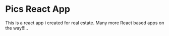 # Pics React App
This is a react app i created for real estate. 
Many more React based apps on the way!!!..
